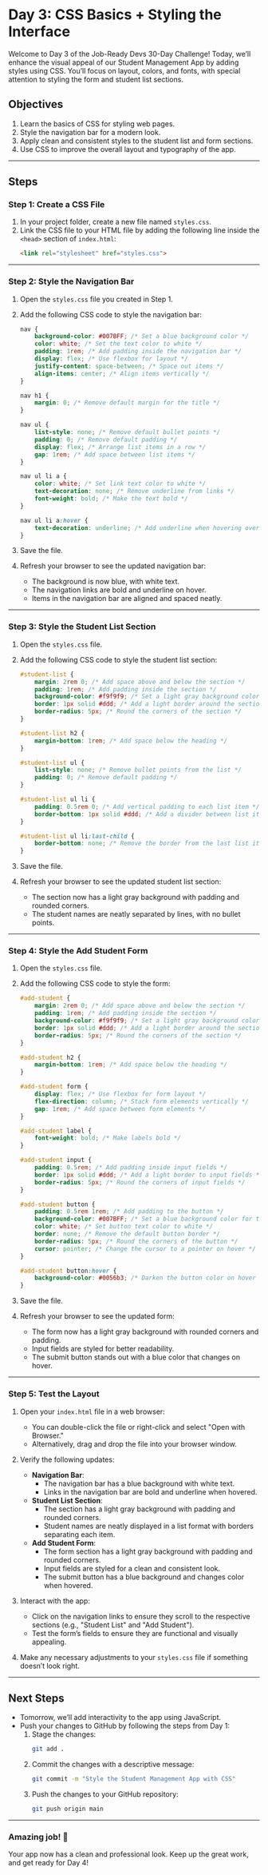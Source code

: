 # Day 3: CSS Basics + Styling the Interface

Welcome to Day 3 of the Job-Ready Devs 30-Day Challenge! Today, we’ll enhance the visual appeal of our Student Management App by adding styles using CSS. You’ll focus on layout, colors, and fonts, with special attention to styling the form and student list sections.

## Objectives
1. Learn the basics of CSS for styling web pages.
2. Style the navigation bar for a modern look.
3. Apply clean and consistent styles to the student list and form sections.
4. Use CSS to improve the overall layout and typography of the app.

---

## Steps

### Step 1: Create a CSS File
1. In your project folder, create a new file named `styles.css`.
2. Link the CSS file to your HTML file by adding the following line inside the `<head>` section of `index.html`:
   ```html
   <link rel="stylesheet" href="styles.css">
   ```

---

### Step 2: Style the Navigation Bar

1. Open the `styles.css` file you created in Step 1.

2. Add the following CSS code to style the navigation bar:
   ```css
   nav {
       background-color: #007BFF; /* Set a blue background color */
       color: white; /* Set the text color to white */
       padding: 1rem; /* Add padding inside the navigation bar */
       display: flex; /* Use flexbox for layout */
       justify-content: space-between; /* Space out items */
       align-items: center; /* Align items vertically */
   }

   nav h1 {
       margin: 0; /* Remove default margin for the title */
   }

   nav ul {
       list-style: none; /* Remove default bullet points */
       padding: 0; /* Remove default padding */
       display: flex; /* Arrange list items in a row */
       gap: 1rem; /* Add space between list items */
   }

   nav ul li a {
       color: white; /* Set link text color to white */
       text-decoration: none; /* Remove underline from links */
       font-weight: bold; /* Make the text bold */
   }

   nav ul li a:hover {
       text-decoration: underline; /* Add underline when hovering over links */
   }
   ```

3. Save the file.

4. Refresh your browser to see the updated navigation bar:
    - The background is now blue, with white text.
    - The navigation links are bold and underline on hover.
    - Items in the navigation bar are aligned and spaced neatly.

---

### Step 3: Style the Student List Section

1. Open the `styles.css` file.

2. Add the following CSS code to style the student list section:
   ```css
   #student-list {
       margin: 2rem 0; /* Add space above and below the section */
       padding: 1rem; /* Add padding inside the section */
       background-color: #f9f9f9; /* Set a light gray background color */
       border: 1px solid #ddd; /* Add a light border around the section */
       border-radius: 5px; /* Round the corners of the section */
   }

   #student-list h2 {
       margin-bottom: 1rem; /* Add space below the heading */
   }

   #student-list ul {
       list-style: none; /* Remove bullet points from the list */
       padding: 0; /* Remove default padding */
   }

   #student-list ul li {
       padding: 0.5rem 0; /* Add vertical padding to each list item */
       border-bottom: 1px solid #ddd; /* Add a divider between list items */
   }

   #student-list ul li:last-child {
       border-bottom: none; /* Remove the border from the last list item */
   }
   ```

3. Save the file.

4. Refresh your browser to see the updated student list section:

    - The section now has a light gray background with padding and rounded corners.
    - The student names are neatly separated by lines, with no bullet points.

---

### Step 4: Style the Add Student Form

1. Open the `styles.css` file.

2. Add the following CSS code to style the form:
   ```css
   #add-student {
       margin: 2rem 0; /* Add space above and below the section */
       padding: 1rem; /* Add padding inside the section */
       background-color: #f9f9f9; /* Set a light gray background color */
       border: 1px solid #ddd; /* Add a light border around the section */
       border-radius: 5px; /* Round the corners of the section */
   }

   #add-student h2 {
       margin-bottom: 1rem; /* Add space below the heading */
   }

   #add-student form {
       display: flex; /* Use flexbox for form layout */
       flex-direction: column; /* Stack form elements vertically */
       gap: 1rem; /* Add space between form elements */
   }

   #add-student label {
       font-weight: bold; /* Make labels bold */
   }

   #add-student input {
       padding: 0.5rem; /* Add padding inside input fields */
       border: 1px solid #ddd; /* Add a light border to input fields */
       border-radius: 5px; /* Round the corners of input fields */
   }

   #add-student button {
       padding: 0.5rem 1rem; /* Add padding to the button */
       background-color: #007BFF; /* Set a blue background color for the button */
       color: white; /* Set button text color to white */
       border: none; /* Remove the default button border */
       border-radius: 5px; /* Round the corners of the button */
       cursor: pointer; /* Change the cursor to a pointer on hover */
   }

   #add-student button:hover {
       background-color: #0056b3; /* Darken the button color on hover */
   }
   ```

3. Save the file.

4. Refresh your browser to see the updated form:

    - The form now has a light gray background with rounded corners and padding.
    - Input fields are styled for better readability.
    - The submit button stands out with a blue color that changes on hover.

---

### Step 5: Test the Layout

1. Open your `index.html` file in a web browser:
   - You can double-click the file or right-click and select "Open with Browser."
   - Alternatively, drag and drop the file into your browser window.

2. Verify the following updates:
   - **Navigation Bar**:
     - The navigation bar has a blue background with white text.
     - Links in the navigation bar are bold and underline when hovered.
   - **Student List Section**:
     - The section has a light gray background with padding and rounded corners.
     - Student names are neatly displayed in a list format with borders separating each item.
   - **Add Student Form**:
     - The form section has a light gray background with padding and rounded corners.
     - Input fields are styled for a clean and consistent look.
     - The submit button has a blue background and changes color when hovered.

3. Interact with the app:
   - Click on the navigation links to ensure they scroll to the respective sections (e.g., "Student List" and "Add Student").
   - Test the form’s fields to ensure they are functional and visually appealing.

4. Make any necessary adjustments to your `styles.css` file if something doesn’t look right.

---

## Next Steps

- Tomorrow, we’ll add interactivity to the app using JavaScript.
- Push your changes to GitHub by following the steps from Day 1:
  1. Stage the changes:
     ```bash
     git add .
     ```
  2. Commit the changes with a descriptive message:
     ```bash
     git commit -m "Style the Student Management App with CSS"
     ```
  3. Push the changes to your GitHub repository:
     ```bash
     git push origin main
     ```

---

### Amazing job! 🎉  
Your app now has a clean and professional look. Keep up the great work, and get ready for Day 4!
